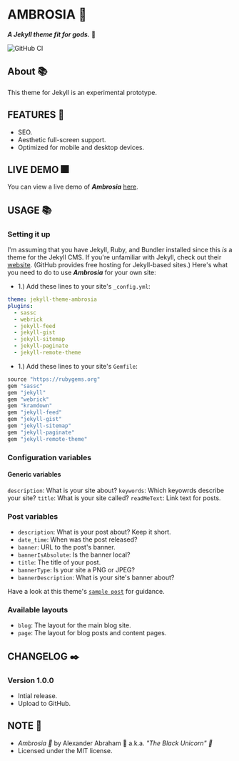 # AMBROSIA :trident:

***A Jekyll theme fit for gods.*** :trident:

![GitHub CI](https://github.com/iamtheblackunicorn/ambrosia/actions/workflows/jekyll.yml/badge.svg)

## About :books:

This theme for Jekyll is an experimental prototype.

## FEATURES :test_tube:

- SEO.
- Aesthetic full-screen support.
- Optimized for mobile and desktop devices.

## LIVE DEMO :fireworks:

You can view a live demo of ***Ambrosia*** [here](https://blckunicorn.art/ambrosia).

## USAGE :books:

### Setting it up

I'm assuming that you have Jekyll, Ruby, and Bundler installed since this *is* a theme for the Jekyll CMS.
If you're unfamiliar with Jekyll, check out their [website](https://jekyllrb.com). (GitHub provides free hosting for Jekyll-based sites.)
Here's what you need to do to use ***Ambrosia*** for your own site:

- 1.) Add these lines to your site's `_config.yml`:

```YAML
theme: jekyll-theme-ambrosia
plugins:
  - sassc
  - webrick
  - jekyll-feed
  - jekyll-gist
  - jekyll-sitemap
  - jekyll-paginate
  - jekyll-remote-theme
```

- 1.) Add these lines to your  site's `Gemfile`:

```Ruby
source "https://rubygems.org"
gem "sassc"
gem "jekyll"
gem "webrick"
gem "kramdown"
gem "jekyll-feed"
gem "jekyll-gist"
gem "jekyll-sitemap"
gem "jekyll-paginate"
gem "jekyll-remote-theme"
```

### Configuration variables

#### Generic variables

`description`: What is your site about?
`keywords`: Which keyowrds describe your site?
`title`: What is your site called?
`readMeText`: Link text for posts.

### Post variables

- `description`: What is your post about? Keep it short.
- `date_time`: When was the post released?
- `banner`: URL to the post's banner.
- `bannerIsAbsolute`: Is the banner local?
- `title`: The title of your post.
- `bannerType`: Is your site a PNG or JPEG?
- `bannerDescription`: What is your site's banner about?

Have a look at this theme's [`sample post`](_posts/2022-03-24-Welcome-to-Jekyll.markdown) for guidance.

### Available layouts

- `blog`: The layout for the main blog site.
- `page`: The layout for blog posts and content pages.

## CHANGELOG :black_nib:

### Version 1.0.0

- Intial release.
- Upload to GitHub.

## NOTE :scroll:

- *Ambrosia :trident:* by Alexander Abraham :black_heart: a.k.a. *"The Black Unicorn" :unicorn:*
- Licensed under the MIT license.

